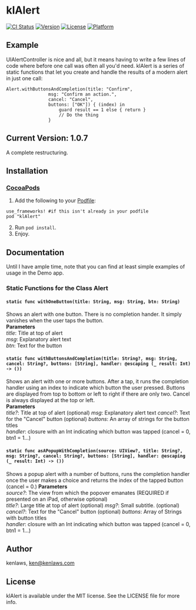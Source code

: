 # klAlert

[![CI Status](https://img.shields.io/travis/kenlaws/klAlert.svg?style=flat)](https://travis-ci.org/kenlaws/klAlert)
[![Version](https://img.shields.io/cocoapods/v/klAlert.svg?style=flat)](https://cocoapods.org/pods/klAlert)
[![License](https://img.shields.io/cocoapods/l/klAlert.svg?style=flat)](https://cocoapods.org/pods/klAlert)
[![Platform](https://img.shields.io/cocoapods/p/klAlert.svg?style=flat)](https://cocoapods.org/pods/klAlert)

## Example

UIAlertController is nice and all, but it means having to write a few lines of code where before one call was often all you'd need. klAlert is a series of static functions that let you create and handle the results of a modern alert in just one call:
```	
Alert.withButtonsAndCompletion(title: "Confirm",
				msg: "Confirm an action.",
				cancel: "Cancel",
				buttons: ["OK"]) { (index) in
					guard result == 1 else { return }
					// Do the thing
				}
```
## Current Version: 1.0.7
A complete restructuring. 

## Installation
### [CocoaPods](http://cocoapods.org/)

1. Add the following to your [Podfile](http://guides.cocoapods.org/using/the-podfile.html):

```
use_frameworks! #if this isn't already in your podfile
pod "klAlert"
```
2. Run `pod install`.
3. Enjoy.

## Documentation
Until I have ample time, note that you can find at least simple examples of usage in the Demo app.
### Static Functions for the Class Alert
#### `static func withOneButton(title: String, msg: String, btn: String)`
Shows an alert with one button. There is no completion hander. It simply vanishes when the user taps the button.  
**Parameters**  
*title*: Title at top of alert  
*msg*: Explanatory alert text  
*btn*: Text for the button  

#### `static func withButtonsAndCompletion(title: String?, msg: String, cancel: String?, buttons: [String], handler: @escaping (_ result: Int) -> ())`
Shows an alert with one or more buttons. After a tap, it runs the completion handler using an index to indicate which button the user pressed. Buttons are displayed from top to bottom or left to right if there are only two. Cancel is always displayed at the top or left.  
**Parameters**  
*title?*: Title at top of alert (optional)
*msg*: Explanatory alert text
*cancel?*: Text for the "Cancel" button (optional)
*buttons*: An array of strings for the button titles  
*handler*: closure with an Int indicating which button was tapped (cancel = 0, btn1 = 1...)  

#### `static func asAPopupWithCompletion(source: UIView?, title: String?, msg: String?, cancel: String?, buttons: [String], handler: @escaping (_ result: Int) -> ())`
Shows a popup alert with a number of buttons, runs the completion handler once the user makes a choice and returns the index of the tapped button (cancel = 0.) 
**Parameters**  
*source?*: The view from which the popover emanates (REQUIRED if presented on an iPad, otherwise optional)  
*title?*: Large title at top of alert (optional)
*msg?*: Small subtitle. (optional)
*cancel?*: Text for the "Cancel" button (optional)
*buttons*: Array of Strings with button titles  
*handler*: closure with an Int indicating which button was tapped (cancel = 0, btn1 = 1...)  


## Author

kenlaws, ken@kenlaws.com

## License

klAlert is available under the MIT license. See the LICENSE file for more info.
